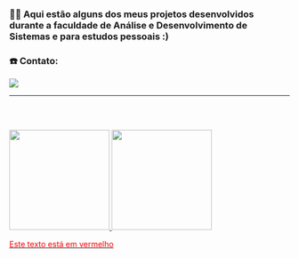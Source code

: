 <h3>👩‍💻 Aqui estão alguns dos meus projetos desenvolvidos durante a faculdade de Análise e Desenvolvimento de Sistemas e para estudos pessoais :)</h3>
<h3>☎️ Contato:</h3>
<a href="www.linkedin.com/in/rafaela-mendonça-estefogo-b42221208/</h3>" alt="linkedin" target="_blank">
<img src="https://img.shields.io/badge/LinkedIn-0077B5?style=for-the-badge&logo=linkedin&logoColor=white" target="_blank">
<hr>
<br>
<h2></h2>
<a href="https://github.com/estefogo">
<img height="180em" src="https://github-readme-stats.vercel.app/api?username=estefogo&show_icons=true&theme=dracula&include_all_commits=true&count_private=true"/>
<img height="180em" src="https://github-readme-stats.vercel.app/api/top-langs/?username=estefogo&layout=compact&langs_count=7&theme=dracula"/>

<span style="color:red">Este texto está em vermelho</span>
